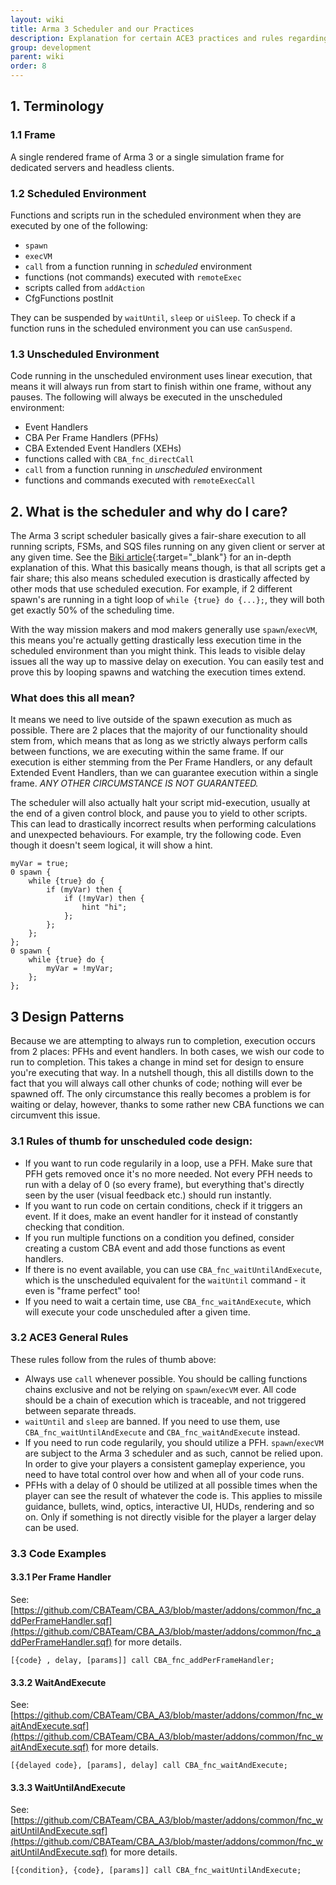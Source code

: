 ```yaml
---
layout: wiki
title: Arma 3 Scheduler and our Practices
description: Explanation for certain ACE3 practices and rules regarding scheduled and unscheduled execution in Arma.
group: development
parent: wiki
order: 8
---
```


## 1. Terminology

### 1.1 Frame
A single rendered frame of Arma 3 or a single simulation frame for dedicated servers and headless clients.

### 1.2 Scheduled Environment
Functions and scripts run in the scheduled environment when they are executed by one of the following:

* `spawn`
* `execVM`
* `call` from a function running in *scheduled* environment
* functions (not commands) executed with `remoteExec`
* scripts called from `addAction`
* CfgFunctions postInit

They can be suspended by `waitUntil`, `sleep` or `uiSleep`. To check if a function runs in the scheduled environment you can use `canSuspend`.

### 1.3 Unscheduled Environment
Code running in the unscheduled environment uses linear execution, that means it will always run from start to finish within one frame, without any pauses. The following will always be executed in the unscheduled environment:

* Event Handlers
* CBA Per Frame Handlers (PFHs)
* CBA Extended Event Handlers (XEHs)
* functions called with `CBA_fnc_directCall`
* `call` from a function running in *unscheduled* environment
* functions and commands executed with `remoteExecCall`


## 2. What is the scheduler and why do I care?
The Arma 3 script scheduler basically gives a fair-share execution to all running scripts, FSMs, and SQS files running on any given client or server at any given time. See the [Biki article](https://community.bistudio.com/wiki/Biki2.0:Performance_Considerations){:target="_blank"} for an in-depth explanation of this. What this basically means though, is that all scripts get a fair share; this also means scheduled execution is drastically affected by other mods that use scheduled execution. For example, if 2 different spawn's are running in a tight loop of `while {true} do {...};`, they will both get exactly 50% of the scheduling time.

With the way mission makers and mod makers generally use `spawn`/`execVM`, this means you're actually getting drastically less execution time in the scheduled environment than you might think. This leads to visible delay issues all the way up to massive delay on execution. You can easily test and prove this by looping spawns and watching the execution times extend.

### What does this all mean?
It means we need to live outside of the spawn execution as much as possible. There are 2 places that the majority of our functionality should stem from, which means that as long as we strictly always perform calls between functions, we are executing within the same frame. If our execution is either stemming from the Per Frame Handlers, or any default Extended Event Handlers, than we can guarantee execution within a single frame. *ANY OTHER CIRCUMSTANCE IS NOT GUARANTEED.*

The scheduler will also actually halt your script mid-execution, usually at the end of a given control block, and pause you to yield to other scripts. This can lead to drastically incorrect results when performing calculations and unexpected behaviours. For example, try the following code. Even though it doesn't seem logical, it will show a hint.

```sqf
myVar = true;
0 spawn {
    while {true} do {
        if (myVar) then {
            if (!myVar) then {
                hint "hi";
            };
        };
    };
};
0 spawn {
    while {true} do {
        myVar = !myVar;
    };
};
```


## 3 Design Patterns
Because we are attempting to always run to completion, execution occurs from 2 places: PFHs and event handlers. In both cases, we wish our code to run to completion. This takes a change in mind set for design to ensure you're executing that way. In a nutshell though, this all distills down to the fact that you will always call other chunks of code; nothing will ever be spawned off. The only circumstance this really becomes a problem is for waiting or delay, however, thanks to some rather new CBA functions we can circumvent this issue.


### 3.1 Rules of thumb for unscheduled code design:
* If you want to run code regularily in a loop, use a PFH. Make sure that PFH gets removed once it's no more needed. Not every PFH needs to run with a delay of 0 (so every frame), but everything that's directly seen by the user (visual feedback etc.) should run instantly.
* If you want to run code on certain conditions, check if it triggers an event. If it does, make an event handler for it instead of constantly checking that condition.
* If you run multiple functions on a condition you defined, consider creating a custom CBA event and add those functions as event handlers.
* If there is no event available, you can use `CBA_fnc_waitUntilAndExecute`, which is the unscheduled equivalent for the `waitUntil` command - it even is "frame perfect" too!
* If you need to wait a certain time, use `CBA_fnc_waitAndExecute`, which will execute your code unscheduled after a given time.


### 3.2 ACE3 General Rules
These rules follow from the rules of thumb above:

* Always use `call` whenever possible. You should be calling functions chains exclusive and not be relying on `spawn`/`execVM` ever. All code should be a chain of execution which is traceable, and not triggered between separate threads.
* `waitUntil` and `sleep` are banned. If you need to use them, use `CBA_fnc_waitUntilAndExecute` and `CBA_fnc_waitAndExecute` instead.
* If you need to run code regularily, you should utilize a PFH. `spawn`/`execVM` are subject to the Arma 3 scheduler and as such, cannot be relied upon. In order to give your players a consistent gameplay experience, you need to have total control over how and when all of your code runs.
* PFHs with a delay of 0 should be utilized at all possible times when the player can see the result of whatever the code is. This applies to missile guidance, bullets, wind, optics, interactive UI, HUDs, rendering and so on. Only if something is not directly visible for the player a larger delay can be used.


### 3.3 Code Examples

#### 3.3.1 Per Frame Handler
See: [https://github.com/CBATeam/CBA_A3/blob/master/addons/common/fnc_addPerFrameHandler.sqf](https://github.com/CBATeam/CBA_A3/blob/master/addons/common/fnc_addPerFrameHandler.sqf) for more details.

```sqf
[{code} , delay, [params]] call CBA_fnc_addPerFrameHandler;
```


#### 3.3.2 WaitAndExecute
See: [https://github.com/CBATeam/CBA_A3/blob/master/addons/common/fnc_waitAndExecute.sqf](https://github.com/CBATeam/CBA_A3/blob/master/addons/common/fnc_waitAndExecute.sqf) for more details.

```sqf
[{delayed code}, [params], delay] call CBA_fnc_waitAndExecute;
```


#### 3.3.3 WaitUntilAndExecute
See: [https://github.com/CBATeam/CBA_A3/blob/master/addons/common/fnc_waitUntilAndExecute.sqf](https://github.com/CBATeam/CBA_A3/blob/master/addons/common/fnc_waitUntilAndExecute.sqf) for more details.

```sqf
[{condition}, {code}, [params]] call CBA_fnc_waitUntilAndExecute;
```
